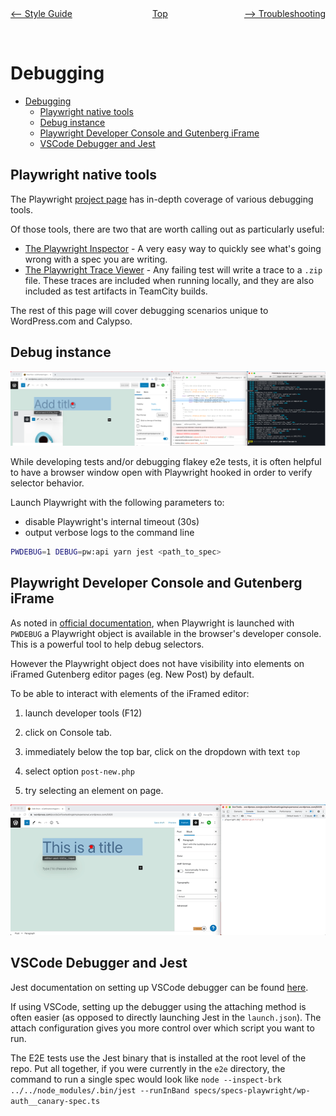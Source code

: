 <div style="width: 45%; float:left" align="left"><a href="./style_guide.md"><-- Style Guide</a> </div>
<div style="width: 5%; float:left" align="center"><a href="./../README.md">Top</a></div>
<div style="width: 45%; float:right"align="right"><a href="./troubleshooting.md">--> Troubleshooting</a> </div>

<br><br>

# Debugging

<!-- TOC -->

- [Debugging](#debugging)
  - [Playwright native tools](#playwright-native-tools)
  - [Debug instance](#debug-instance)
  - [Playwright Developer Console and Gutenberg iFrame](#playwright-developer-console-and-gutenberg-iframe)
  - [VSCode Debugger and Jest](#vscode-debugger-and-jest)

<!-- /TOC -->

## Playwright native tools

The Playwright [project page](https://playwright.dev/docs/debug/) has in-depth coverage of various debugging tools.

Of those tools, there are two that are worth calling out as particularly useful:
- [The Playwright Inspector](https://playwright.dev/docs/inspector) - A very easy way to quickly see what's going wrong with a spec you are writing.
- [The Playwright Trace Viewer](https://playwright.dev/docs/trace-viewer#viewing-the-trace) - Any failing test will write a trace to a `.zip` file. These traces are included when running locally, and they are also included as test artifacts in TeamCity builds.

The rest of this page will cover debugging scenarios unique to WordPress.com and Calypso.


## Debug instance

![](resources/playwright_debug_inspector.png)

While developing tests and/or debugging flakey e2e tests, it is often helpful to have a browser window open with Playwright hooked in order to verify selector behavior.

Launch Playwright with the following parameters to:

- disable Playwright's internal timeout (30s)
- output verbose logs to the command line

```bash
PWDEBUG=1 DEBUG=pw:api yarn jest <path_to_spec>
```

## Playwright Developer Console and Gutenberg iFrame

As noted in [official documentation](https://playwright.dev/docs/debug#selectors-in-developer-tools-console), when Playwright is launched with `PWDEBUG` a Playwright object is available in the browser's developer console. This is a powerful tool to help debug selectors.

However the Playwright object does not have visibility into elements on iFramed Gutenberg editor pages (eg. New Post) by default.

To be able to interact with elements of the iFramed editor:

1. launch developer tools (F12)

2. click on Console tab.

3. immediately below the top bar, click on the dropdown with text `top`

4. select option `post-new.php`

5. try selecting an element on page.

![](resources/playwright_debug_iframe.gif)

## VSCode Debugger and Jest

Jest documentation on setting up VSCode debugger can be found [here](https://jestjs.io/docs/troubleshooting#debugging-in-vs-code).

If using VSCode, setting up the debugger using the attaching method is often easier (as opposed to directly launching Jest in the `launch.json`). The attach configuration gives you more control over which script you want to run.

The E2E tests use the Jest binary that is installed at the root level of the repo. Put all together, if you were currently in the `e2e` directory, the command to run a single spec would look like `node --inspect-brk ../../node_modules/.bin/jest --runInBand specs/specs-playwright/wp-auth__canary-spec.ts`
